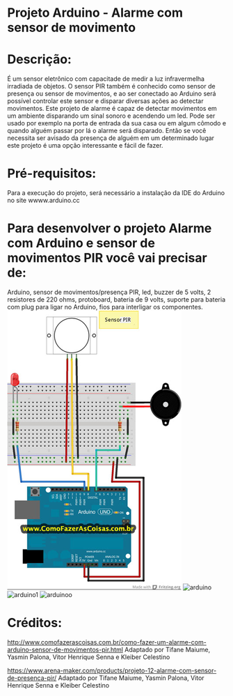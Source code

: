 # Projeto Arduino - Alarme com sensor de movimento

# Descrição:
 É um sensor eletrônico com capacitade de medir a luz infravermelha irradiada de objetos. O sensor PIR também é conhecido como sensor de presença ou sensor de movimentos, e ao ser conectado ao Arduino será possível controlar este sensor e disparar diversas ações ao detectar movimentos. Este projeto de alarme é capaz de detectar movimentos em um ambiente disparando um sinal sonoro e acendendo um led. Pode ser usado por exemplo na porta de entrada da sua casa ou em algum cômodo e quando alguém passar por lá o alarme será disparado. Então se você necessita ser avisado da presença de alguém em um determinado lugar este projeto é uma opção interessante e fácil de fazer.

# Pré-requisitos:
 Para a execução do projeto, será necessário a instalação da IDE do Arduino no site wwww.arduino.cc
 # Para desenvolver o projeto Alarme com Arduino e sensor de movimentos PIR você vai precisar de:
 Arduino,
 sensor de movimentos/presença PIR,
 led,
 buzzer de 5 volts,
 2 resistores de 220 ohms,
 protoboard,
 bateria de 9 volts,
 suporte para bateria com plug para ligar no Arduino,
 fios para interligar os componentes.
![montagem](projeto-arduino-alarme.jpg)
![arduino](http://www.comofazerascoisas.com.br/posts/arquivos-posts/221/arduino-com-sensor-de-movimento-pir-01.jpg)
![arduino1](http://www.comofazerascoisas.com.br/posts/arquivos-posts/221/arduino-com-sensor-de-movimento-pir-02.jpg)
![arduinoo](https://arena-maker.com/_files/200000280-cd9dbce963/ext-12.jpg)
# Créditos:
http://www.comofazerascoisas.com.br/como-fazer-um-alarme-com-arduino-sensor-de-movimentos-pir.html
Adaptado por Tifane Maiume, Yasmin Palona, Vitor Henrique Senna e Kleiber Celestino 

https://www.arena-maker.com/products/projeto-12-alarme-com-sensor-de-presenca-pir/
Adaptado por Tifane Maiume, Yasmin Palona, Vitor Henrique Senna e Kleiber Celestino 
